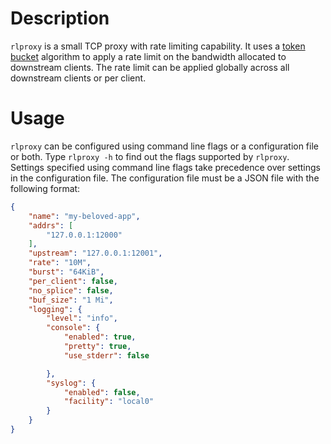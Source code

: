 # Description #

`rlproxy` is a small TCP proxy with rate limiting capability. It uses
a [token bucket](https://en.wikipedia.org/wiki/Token_bucket) algorithm
to apply a rate limit on the bandwidth allocated to downstream
clients. The rate limit can be applied globally across all downstream
clients or per client.

# Usage #

`rlproxy` can be configured using command line flags or a
configuration file or both. Type `rlproxy -h` to find out the flags
supported by `rlproxy`. Settings specified using command line flags
take precedence over settings in the configuration file. The
configuration file must be a JSON file with the following format:

``` json
{
    "name": "my-beloved-app",
    "addrs": [
        "127.0.0.1:12000"
    ],
    "upstream": "127.0.0.1:12001",
    "rate": "10M",
    "burst": "64KiB",
    "per_client": false,
    "no_splice": false,
    "buf_size": "1 Mi",
    "logging": {
        "level": "info",
        "console": {
            "enabled": true,
            "pretty": true,
            "use_stderr": false

        },
        "syslog": {
            "enabled": false,
            "facility": "local0"
        }
    }
}
```
